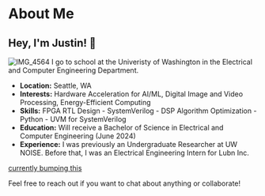 # About Me

## Hey, I'm Justin! :japanese_goblin:
![IMG_4564]()
I go to school at the Univeristy of Washington in the Electrical and Computer Engineering Department.

- **Location:** Seattle, WA
- **Interests:** Hardware Acceleration for AI/ML, Digital Image and Video Processing, Energy-Efficient Computing
- **Skills:** FPGA RTL Design - SystemVerilog - DSP Algorithm Optimization - Python - UVM for SystemVerilog
- **Education:** Will receive a Bachelor of Science in Electrical and Computer Engineering (June 2024)
- **Experience:** I was previously an Undergraduate Researcher at UW NOISE. Before that, I was an Electrical
Engineering Intern for Lubn Inc.

[currently bumping this](https://www.youtube.com/watch?v=4l5nfBzl19g)

Feel free to reach out if you want to chat about anything or collaborate!
